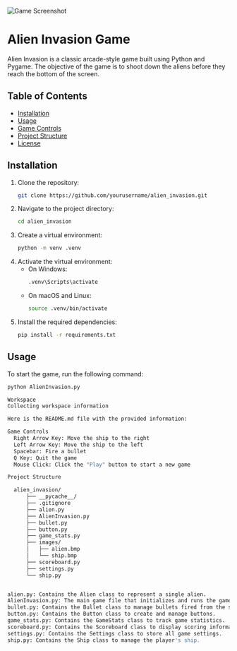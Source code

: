 ![Game Screenshot]("https://raw.githubusercontent.com/frank-quoc/Alien-Invasion/master/images/game_sample.png")


# Alien Invasion Game

Alien Invasion is a classic arcade-style game built using Python and Pygame. The objective of the game is to shoot down the aliens before they reach the bottom of the screen.

## Table of Contents

- [Installation](#installation)
- [Usage](#usage)
- [Game Controls](#game-controls)
- [Project Structure](#project-structure)
- [License](#license)

## Installation

1. Clone the repository:
    ```sh
    git clone https://github.com/yourusername/alien_invasion.git
    ```
2. Navigate to the project directory:
    ```sh
    cd alien_invasion
    ```
3. Create a virtual environment:
    ```sh
    python -m venv .venv
    ```
4. Activate the virtual environment:
    - On Windows:
        ```sh
        .venv\Scripts\activate
        ```
    - On macOS and Linux:
        ```sh
        source .venv/bin/activate
        ```
5. Install the required dependencies:
    ```sh
    pip install -r requirements.txt
    ```

## Usage

To start the game, run the following command:
```sh
python AlienInvasion.py

Workspace
Collecting workspace information

Here is the README.md file with the provided information:

Game Controls
  Right Arrow Key: Move the ship to the right
  Left Arrow Key: Move the ship to the left
  Spacebar: Fire a bullet
  Q Key: Quit the game
  Mouse Click: Click the "Play" button to start a new game

Project Structure

  alien_invasion/
      ├── __pycache__/
      ├── .gitignore
      ├── alien.py
      ├── AlienInvasion.py
      ├── bullet.py
      ├── button.py
      ├── game_stats.py
      ├── images/
      │   ├── alien.bmp
      │   └── ship.bmp
      ├── scoreboard.py
      ├── settings.py
      └── ship.py


alien.py: Contains the Alien class to represent a single alien.
AlienInvasion.py: The main game file that initializes and runs the game.
bullet.py: Contains the Bullet class to manage bullets fired from the ship.
button.py: Contains the Button class to create and manage buttons.
game_stats.py: Contains the GameStats class to track game statistics.
scoreboard.py: Contains the Scoreboard class to display scoring information.
settings.py: Contains the Settings class to store all game settings.
ship.py: Contains the Ship class to manage the player's ship.

